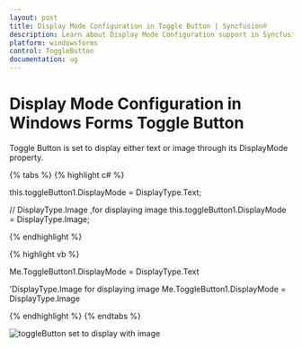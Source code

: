 ```yaml
---
layout: post
title: Display Mode Configuration in Toggle Button | Syncfusion®
description: Learn about Display Mode Configuration support in Syncfusion® Windows Forms Toggle Button control and more details.
platform: windowsforms
control: ToggleButton 
documentation: ug
---
```


# Display Mode Configuration in Windows Forms Toggle Button

Toggle Button is set to display either text or image through its DisplayMode property.

{% tabs %}
{% highlight c# %}

this.toggleButton1.DisplayMode = DisplayType.Text;

// DisplayType.Image ,for displaying image
this.toggleButton1.DisplayMode = DisplayType.Image;

{% endhighlight %}

{% highlight vb %}

Me.ToggleButton1.DisplayMode = DisplayType.Text

'DisplayType.Image for displaying image
Me.ToggleButton1.DisplayMode = DisplayType.Image

{% endhighlight %}
{% endtabs %}

![toggleButton set to display with image](Display-Mode-Configuration_images/Display-Mode-Configuration_img1.png)
